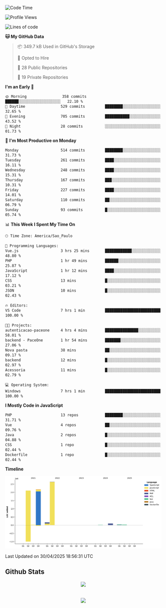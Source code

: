  
<!--START_SECTION:waka-->
![Code Time](http://img.shields.io/badge/Code%20Time-1%2C872%20hrs%2020%20mins-blue)

![Profile Views](http://img.shields.io/badge/Profile%20Views-2-blue)

![Lines of code](https://img.shields.io/badge/From%20Hello%20World%20I%27ve%20Written-7.2%20million%20lines%20of%20code-blue)

**🐱 My GitHub Data** 

> 📦 349.7 kB Used in GitHub's Storage 
 > 
> 💼 Opted to Hire
 > 
> 📜 28 Public Repositories 
 > 
> 🔑 19 Private Repositories 
 > 
**I'm an Early 🐤** 

```text
🌞 Morning                358 commits         ██████░░░░░░░░░░░░░░░░░░░   22.10 % 
🌆 Daytime                529 commits         ████████░░░░░░░░░░░░░░░░░   32.65 % 
🌃 Evening                705 commits         ███████████░░░░░░░░░░░░░░   43.52 % 
🌙 Night                  28 commits          ░░░░░░░░░░░░░░░░░░░░░░░░░   01.73 % 
```
📅 **I'm Most Productive on Monday** 

```text
Monday                   514 commits         ████████░░░░░░░░░░░░░░░░░   31.73 % 
Tuesday                  261 commits         ████░░░░░░░░░░░░░░░░░░░░░   16.11 % 
Wednesday                248 commits         ████░░░░░░░░░░░░░░░░░░░░░   15.31 % 
Thursday                 167 commits         ███░░░░░░░░░░░░░░░░░░░░░░   10.31 % 
Friday                   227 commits         ████░░░░░░░░░░░░░░░░░░░░░   14.01 % 
Saturday                 110 commits         ██░░░░░░░░░░░░░░░░░░░░░░░   06.79 % 
Sunday                   93 commits          █░░░░░░░░░░░░░░░░░░░░░░░░   05.74 % 
```


📊 **This Week I Spent My Time On** 

```text
🕑︎ Time Zone: America/Sao_Paulo

💬 Programming Languages: 
Vue.js                   3 hrs 25 mins       ████████████░░░░░░░░░░░░░   48.80 % 
PHP                      1 hr 49 mins        ██████░░░░░░░░░░░░░░░░░░░   25.87 % 
JavaScript               1 hr 12 mins        ████░░░░░░░░░░░░░░░░░░░░░   17.12 % 
CSS                      13 mins             █░░░░░░░░░░░░░░░░░░░░░░░░   03.21 % 
JSON                     10 mins             █░░░░░░░░░░░░░░░░░░░░░░░░   02.43 % 

🔥 Editors: 
VS Code                  7 hrs 1 min         █████████████████████████   100.00 % 

🐱‍💻 Projects: 
autenticacao-paceone     4 hrs 4 mins        ███████████████░░░░░░░░░░   58.01 % 
backend - PaceOne        1 hr 54 mins        ███████░░░░░░░░░░░░░░░░░░   27.06 % 
Nova pasta               38 mins             ██░░░░░░░░░░░░░░░░░░░░░░░   09.17 % 
backend                  12 mins             █░░░░░░░░░░░░░░░░░░░░░░░░   02.97 % 
Acessoria                11 mins             █░░░░░░░░░░░░░░░░░░░░░░░░   02.79 % 

💻 Operating System: 
Windows                  7 hrs 1 min         █████████████████████████   100.00 % 
```

**I Mostly Code in JavaScript** 

```text
PHP                      13 repos            ████████░░░░░░░░░░░░░░░░░   31.71 % 
Vue                      4 repos             ██░░░░░░░░░░░░░░░░░░░░░░░   09.76 % 
Java                     2 repos             █░░░░░░░░░░░░░░░░░░░░░░░░   04.88 % 
CSS                      1 repo              █░░░░░░░░░░░░░░░░░░░░░░░░   02.44 % 
Dockerfile               1 repo              █░░░░░░░░░░░░░░░░░░░░░░░░   02.44 % 
```



**Timeline**

![Lines of Code chart](https://raw.githubusercontent.com/MaueDev/MaueDev/main/assets/bar_graph.png)


 Last Updated on 30/04/2025 18:56:31 UTC
<!--END_SECTION:waka-->

## Github Stats  
<div align="center"><img src="https://github-readme-stats.vercel.app/api/top-langs/?username=MaueDev&hide_border=true&layout=compact" align="center" /></div>  

<br/>  

<br/>  

<div align="center">
<img src="https://komarev.com/ghpvc/?username=MaueDev&&style=flat-square" align="center" />
</div>  
  
